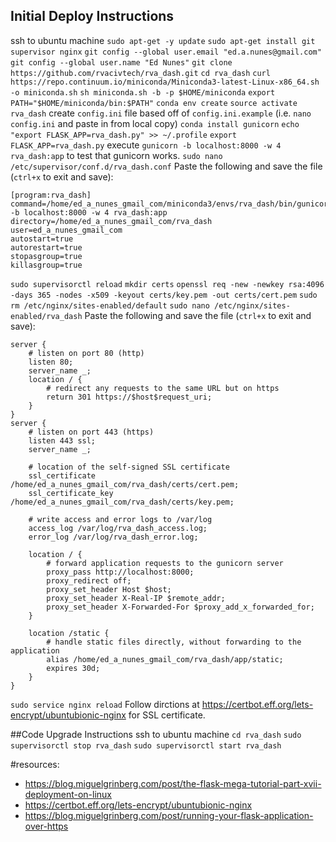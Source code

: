 

## Initial Deploy Instructions
ssh to ubuntu machine
`sudo apt-get -y update`
`sudo apt-get install git supervisor nginx`
`git config --global user.email "ed.a.nunes@gmail.com"`
`git config --global user.name "Ed Nunes"`
`git clone https://github.com/rvacivtech/rva_dash.git`
`cd rva_dash`
`curl https://repo.continuum.io/miniconda/Miniconda3-latest-Linux-x86_64.sh -o miniconda.sh`
`sh miniconda.sh -b -p $HOME/miniconda`
`export PATH="$HOME/miniconda/bin:$PATH"`
`conda env create`
`source activate rva_dash`
create `config.ini` file based off of `config.ini.example` (i.e. `nano config.ini` and paste in from local copy)
`conda install gunicorn`
`echo "export FLASK_APP=rva_dash.py" >> ~/.profile`
`export FLASK_APP=rva_dash.py`
execute `gunicorn -b localhost:8000 -w 4 rva_dash:app` to test that gunicorn works.
`sudo nano /etc/supervisor/conf.d/rva_dash.conf`
Paste the following and save the file (`ctrl+x` to exit and save):
```
[program:rva_dash]
command=/home/ed_a_nunes_gmail_com/miniconda3/envs/rva_dash/bin/gunicorn -b localhost:8000 -w 4 rva_dash:app
directory=/home/ed_a_nunes_gmail_com/rva_dash
user=ed_a_nunes_gmail_com
autostart=true
autorestart=true
stopasgroup=true
killasgroup=true
```
`sudo supervisorctl reload`
`mkdir certs`
`openssl req -new -newkey rsa:4096 -days 365 -nodes -x509 -keyout certs/key.pem -out certs/cert.pem`
`sudo rm /etc/nginx/sites-enabled/default`
`sudo nano /etc/nginx/sites-enabled/rva_dash`
Paste the following and save the file (`ctrl+x` to exit and save):
```
server {
    # listen on port 80 (http)
    listen 80;
    server_name _;
    location / {
        # redirect any requests to the same URL but on https
        return 301 https://$host$request_uri;
    }
}
server {
    # listen on port 443 (https)
    listen 443 ssl;
    server_name _;

    # location of the self-signed SSL certificate
    ssl_certificate /home/ed_a_nunes_gmail_com/rva_dash/certs/cert.pem;
    ssl_certificate_key /home/ed_a_nunes_gmail_com/rva_dash/certs/key.pem;

    # write access and error logs to /var/log
    access_log /var/log/rva_dash_access.log;
    error_log /var/log/rva_dash_error.log;

    location / {
        # forward application requests to the gunicorn server
        proxy_pass http://localhost:8000;
        proxy_redirect off;
        proxy_set_header Host $host;
        proxy_set_header X-Real-IP $remote_addr;
        proxy_set_header X-Forwarded-For $proxy_add_x_forwarded_for;
    }

    location /static {
        # handle static files directly, without forwarding to the application
        alias /home/ed_a_nunes_gmail_com/rva_dash/app/static;
        expires 30d;
    }
}
```
`sudo service nginx reload`
Follow dirctions at https://certbot.eff.org/lets-encrypt/ubuntubionic-nginx for SSL certificate.


##Code Upgrade Instructions
ssh to ubuntu machine
`cd rva_dash`
`sudo supervisorctl stop rva_dash`
`sudo supervisorctl start rva_dash`

#resources: 
* https://blog.miguelgrinberg.com/post/the-flask-mega-tutorial-part-xvii-deployment-on-linux
* https://certbot.eff.org/lets-encrypt/ubuntubionic-nginx
* https://blog.miguelgrinberg.com/post/running-your-flask-application-over-https